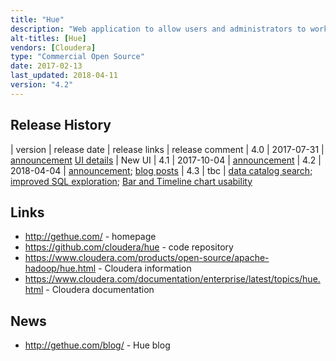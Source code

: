 ```yaml
---
title: "Hue"
description: "Web application to allow users and administrators to work with a Hadoop cluster.  Features include a SQL query tool (with auto-complete, a SQL expression builder,  plotting results as a graph or on a map, and the ability to refine results) over any JDBC compatible database, a Pig query tool (with auto-complete and parameterised queries), a Solr search tool (drag a drop creation of Solr dashboards with grid, timeline, graph, map and filter widgets, a tool for indexing data into Solr and a Solr index browser), a query notebook (Spark, PySpark, Scala, Hive, Impala, Pig and R queries along with visualisation of results as graphs and maps), an Oozie management tool (graphical Oozie workflow, coordinator and bundle editors and an Oozie monitoring and management dashboard), an Apache Sentry configuration tool (for managing permissions to Hive tables and Solr collections), an HDFS and S3 file browser and manager (including the ability to upload and edit data), a YARN job browser (viewing logs and statistics), a Hive Metastore manager (browse, view sample data, create and manage databases and tables), an HBase table manager (browse, view, edit, create and manage tables), a Sqoop2 manager (create, manage and execute Sqoop2 jobs), a ZooKeeper manager (list, view and edit) and a user workspace for saving work done in Hue, organising this in folders and sharing it with other users. Originally released by Cloudera as Cloudera Desktop in October 2009, before being open sourced as Hue in June 2010.  Python/Django based, under active development with a wide range of contributors, and available for all major Hadoop distributions."
alt-titles: [Hue]
vendors: [Cloudera]
type: "Commercial Open Source"
date: 2017-02-13
last_updated: 2018-04-11
version: "4.2"
---
```

## Release History

| version | release date | release links | release comment
| 4.0 | 2017-07-31 | [announcement](http://gethue.com/hue-4-and-its-new-interface-is-out/) [UI details](http://gethue.com/the-hue-4-user-interface-in-detail/) | New UI
| 4.1 | 2017-10-04 | [announcement](http://gethue.com/hue-4-1-is-out/)
| 4.2 | 2018-04-04 | [announcement](http://gethue.com/hue-4-2-and-its-self-service-bi-improvements-are-out/); [blog posts](http://gethue.com/category/hue-4-2/)
| 4.3 | tbc | [data catalog search](http://gethue.com/simplifying-the-end-user-data-catalog-search/); [improved SQL exploration](http://gethue.com/improved-sql-exploration-in-hue-4-3/); [Bar and Timeline chart usability](http://gethue.com/improved-bar-and-timeline-chart-usability/)

## Links

* <http://gethue.com/> - homepage
* <https://github.com/cloudera/hue> - code repository
* <https://www.cloudera.com/products/open-source/apache-hadoop/hue.html> - Cloudera information
* <https://www.cloudera.com/documentation/enterprise/latest/topics/hue.html> - Cloudera documentation

## News

* <http://gethue.com/blog/> - Hue blog